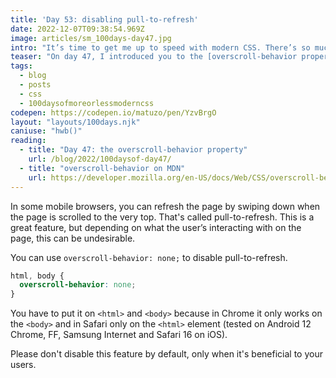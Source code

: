 ```yaml
---
title: 'Day 53: disabling pull-to-refresh'
date: 2022-12-07T09:38:54.969Z
image: articles/sm_100days-day47.jpg
intro: "It’s time to get me up to speed with modern CSS. There’s so much new in CSS that I know too little about. To change that I’ve started [#100DaysOfMoreOrLessModernCSS](/blog/2022/100-days-of-more-or-less-modern-css/). Why more or less modern CSS? Because some topics will be about cutting-edge features, while other stuff has been around for quite a while already, but I just have little to no experience with it."
teaser: "On day 47, I introduced you to the [overscroll-behavior property](/blog/2022/100daysof-day47/), and I showed you how to use it to disable scroll-chaining. There’s another feature we can disable using this property."
tags:
  - blog
  - posts
  - css
  - 100daysofmoreorlessmoderncss
codepen: https://codepen.io/matuzo/pen/YzvBrgO
layout: "layouts/100days.njk"
caniuse: "hwb()"
reading:
  - title: "Day 47: the overscroll-behavior property"
    url: /blog/2022/100daysof-day47/
  - title: "overscroll-behavior on MDN"
    url: https://developer.mozilla.org/en-US/docs/Web/CSS/overscroll-behavior
---
```

In some mobile browsers, you can refresh the page by swiping down when the page is scrolled to the very top. That's called pull-to-refresh. This is a great feature, but depending on what the user’s interacting with on the page, this can be undesirable.

You can use `overscroll-behavior: none;` to disable pull-to-refresh.

```css
html, body {
  overscroll-behavior: none;
}
```

You have to put it on `<html>` and `<body>` because in Chrome it only works on the `<body>` and in Safari only on the `<html>` element (tested on Android 12 Chrome, FF, Samsung Internet and Safari 16 on iOS).

Please don't disable this feature by default, only when it's beneficial to your users.